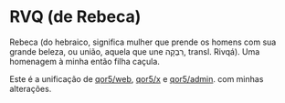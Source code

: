 # RVQ (de Rebeca)

Rebeca (do hebraico, significa mulher que prende os homens com sua grande beleza, ou união, aquela que une רִבְקָה, 
transl. Rivqá). Uma homenagem à minha então filha caçula.

Este é a unificação de [qor5/web](https://github.com/go-rvq/web), [qor5/x](https://github.com/go-rvq/x) e [qor5/admin](https://github.com/go-rvq/admin).
com minhas alterações.